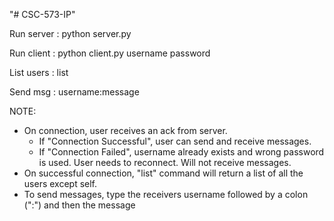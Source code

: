 "# CSC-573-IP"

Run server : python server.py

Run client : python client.py username password

List users : list

Send msg   : username:message


NOTE:
- On connection, user receives an ack from server.
	- If "Connection Successful", user can send and receive messages.
	- If "Connection Failed", username already exists and wrong password is used. User needs to reconnect. Will not receive messages.
- On successful connection, "list" command will return a list of all the users except self.
- To send messages, type the receivers username followed by a colon (":") and then the message

